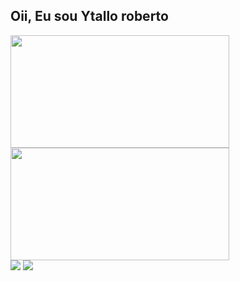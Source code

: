 ## Oii, Eu sou Ytallo roberto
<div>
<img height="180em" width="350" src="https://github-readme-stats.vercel.app/api?username=YtalloRoberto&show_icons=true&theme=tokyonight&include_all_commits=true&count_private=true"/>
<img height="180em" width="350"src="https://github-readme-stats.vercel.app/api/top-langs/?username=YtalloRoberto&layout=compact&langs_count=16&theme=tokyonight"/>
<div>
<div>
  <a href = "mailto: ytallo.lobo@gmail.com"><img src="https://img.shields.io/badge/-Gmail-%23EA4335?style=for-the-badge&logo=gmail&logoColor=white" target="_blank"></a>
  <a href="https://www.linkedin.com/in/ytallol%C3%B4bo/" target="_blank"><img src="https://img.shields.io/badge/-LinkedIn-%230077B5?style=for-the-badge&logo=linkedin&logoColor=white" target="_blank"></a>
</div>
